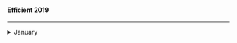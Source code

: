 #### Efficient 2019
---
<details><summary>January</summary>
  <ol>
    <li>Node package, create-symlink ~ like symbolic link</li>
    <li>Node package, debug ~ a debug tool for node, to use it DEBUG=* </li>
    <li>Edge(compiler) ~ https://github.com/tjanczuk/edge</li>
  </ol>
  <br />
  <b>TLDR</b>
  <br />
  <ol>
    <li>Docker - http://blog.adnansiddiqi.me/getting-started-with-docker/</li>
    <li>Zurb - https://github.com/zurb/foundation-emails</li>
  </ol>
</details>
